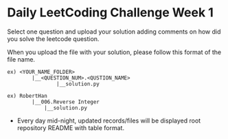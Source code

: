 # Daily LeetCoding Challenge Week 1
Select one question and upload your solution adding comments on how did you solve the leetcode question.

When you upload the file with your solution, please follow this format of the file name. 
```
ex) <YOUR_NAME_FOLDER>
        |__<QUESTION_NUM>.<QUSTION_NAME>
                |__solution.py 

ex) RobertHan
        |__006.Reverse Integer
            |__solution.py
```

* Every day mid-night, updated records/files will be displayed root repository README with table format.
